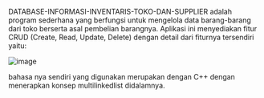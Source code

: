 DATABASE-INFORMASI-INVENTARIS-TOKO-DAN-SUPPLIER adalah program sederhana yang berfungsi untuk mengelola data barang-barang dari toko berserta asal pembelian barangnya. Aplikasi ini menyediakan fitur CRUD (Create, Read, Update, Delete) dengan detail dari fiturnya tersendiri yaitu:

![image](https://github.com/user-attachments/assets/2737c4e4-af0c-4ad4-a317-46a4d7b5da0b)

bahasa nya sendiri yang digunakan merupakan dengan C++ dengan menerapkan konsep multilinkedlist didalamnya.

